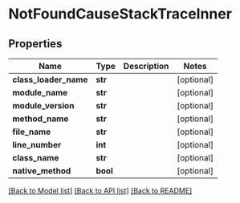 # NotFoundCauseStackTraceInner


## Properties

Name | Type | Description | Notes
------------ | ------------- | ------------- | -------------
**class_loader_name** | **str** |  | [optional] 
**module_name** | **str** |  | [optional] 
**module_version** | **str** |  | [optional] 
**method_name** | **str** |  | [optional] 
**file_name** | **str** |  | [optional] 
**line_number** | **int** |  | [optional] 
**class_name** | **str** |  | [optional] 
**native_method** | **bool** |  | [optional] 

[[Back to Model list]](../README.md#documentation-for-models) [[Back to API list]](../README.md#documentation-for-api-endpoints) [[Back to README]](../README.md)


